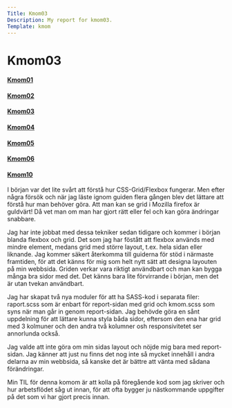 ```yaml
---
Title: Kmom03
Description: My report for kmom03.
Template: kmom
---
```


Kmom03
==========================
<div class="sidebar">
<a href="../report/kmom01"><h4>Kmom01</h4></a>
<a href="../report/kmom02"><h4>Kmom02</h4></a>
<a href="#"><h4>Kmom03</h4></a>
<a href="../report/kmom04"><h4>Kmom04</h4></a>
<a href="../report/kmom05"><h4>Kmom05</h4></a>
<a href="../report/kmom06"><h4>Kmom06</h4></a>
<a href="../report/kmom10"><h4>Kmom10</h4></a>
</div>
<div class="kmom" markdown="1">I början var det lite svårt att förstå hur CSS-Grid/Flexbox fungerar. Men efter några försök och när jag läste ignom guiden flera gången blev det lättare att förstå hur man behöver göra. Att man kan se grid i Mozilla firefox är guldvärt! Då vet man om man har gjort rätt eller fel och kan göra ändringar snabbare.


Jag har inte jobbat med dessa tekniker sedan tidigare och kommer i början blanda flexbox och grid. Det som jag har föstått att flexbox används med mindre element, medans grid med större layout, t.ex. hela sidan eller liknande. Jag kommer säkert återkomma till guiderna för stöd i närmaste framtiden, för att det känns för mig som helt nytt sätt att designa layouten på min webbsida. Griden verkar vara riktigt användbart och man kan bygga många bra sidor med det. Det känns bara lite förvirrande i början, men det är utan tvekan användbart.


Jag har skapat två nya moduler för att ha SASS-kod i separata filer: raport.scss som är enbart för report-sidan med grid och kmom.scss som syns när man går in genom report-sidan. Jag behövde göra en sånt uppdelning för att lättare kunna styla båda sidor, eftersom den ena har grid med 3 kolmuner och den andra två kolumner osh responsivitetet ser annorlunda också.


Jag valde att inte göra om min sidas layout och nöjde mig bara med report-sidan. Jag känner att just nu finns det nog inte så mycket innehåll i andra delarna av min webbsida, så kanske det är bättre att vänta med sådana förändringar.


Min TIL för denna komom är att kolla på föregående kod som jag skriver och hur arbetsflödet såg ut innan, för att ofta bygger ju nästkommande uppgifter på det som vi har gjort precis innan.
</div>